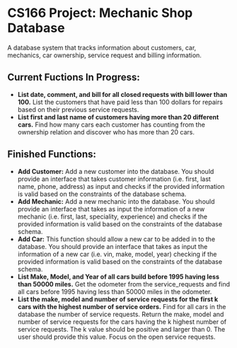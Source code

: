 # CS166 Project: Mechanic Shop Database
A database system that tracks information about customers, car, mechanics, car ownership, service request and billing information.

## Current Fuctions In Progress:
+ **List date, comment, and bill for all closed requests with bill lower than 100.** List the customers that have paid less than 100 dollars for repairs based on their previous service requests. 
+ **List first and last name of customers having more than 20 different cars.** 
Find how many cars each customer has counting from the ownership relation and discover who has more than 20 cars. 

## Finished Functions:
 + **Add Customer:** Add a new customer into the database. You should provide an interface that takes customer information (i.e. first, last name, phone, address) as input and checks if the provided information is valid based on the constraints of the database schema.
 + **Add Mechanic:** Add a new mechanic into the database. You should provide an interface that takes as input the information of a new mechanic (i.e. first, last, speciality, experience) and checks if the provided information is valid based on the constraints of the database schema.
 + **Add Car:** This function should allow a new car to be added in to the database. You should provide an interface that takes as input the information of a new car (i.e. vin, make, model, year) checking if the provided information is valid based on the constraints of the database schema.
+ **List Make, Model, and Year of all cars build before 1995 having less than 50000 miles.** Get the odometer from the service_requests and find all cars before 1995 having less than 50000 miles in the odometer. 
+ **List the make, model and number of service requests for the first k cars with the highest number of service orders.** Find for all cars in the database the number of service requests. Return the make,
model and number of service requests for the cars having the k highest number of
service requests. The k value should be positive and larger than 0. The user should
provide this value. Focus on the open service requests.
